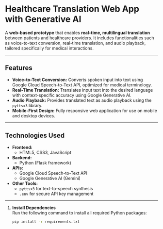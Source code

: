 # Healthcare Translation Web App with Generative AI  

A **web-based prototype** that enables **real-time, multilingual translation** between patients and healthcare providers. It includes functionalities such as voice-to-text conversion, real-time translation, and audio playback, tailored specifically for medical interactions.  

---

## **Features**
- **Voice-to-Text Conversion:** Converts spoken input into text using Google Cloud Speech-to-Text API, optimized for medical terminology.
- **Real-Time Translation:** Translates input text into the desired language with context-specific accuracy using Google Generative AI.
- **Audio Playback:** Provides translated text as audio playback using the `pyttsx3` library.
- **Mobile-First Design:** Fully responsive web application for use on mobile and desktop devices.

---

## **Technologies Used**
- **Frontend:**
  - HTML5, CSS3, JavaScript
- **Backend:**
  - Python (Flask framework)
- **APIs:**
  - Google Cloud Speech-to-Text API
  - Google Generative AI (Gemini)
- **Other Tools:**
  - `pyttsx3` for text-to-speech synthesis
  - `.env` for secure API key management

---

1. **Install Dependencies**  
   Run the following command to install all required Python packages:  

   ```bash
   pip install -r requirements.txt
